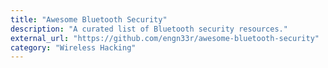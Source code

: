 ```yaml
---
title: "Awesome Bluetooth Security"
description: "A curated list of Bluetooth security resources."
external_url: "https://github.com/engn33r/awesome-bluetooth-security"
category: "Wireless Hacking"
---
```

